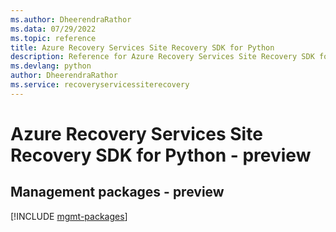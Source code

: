 ```yaml
---
ms.author: DheerendraRathor
ms.data: 07/29/2022
ms.topic: reference
title: Azure Recovery Services Site Recovery SDK for Python
description: Reference for Azure Recovery Services Site Recovery SDK for Python
ms.devlang: python
author: DheerendraRathor
ms.service: recoveryservicessiterecovery
---
```

# Azure Recovery Services Site Recovery SDK for Python - preview

## Management packages - preview
[!INCLUDE [mgmt-packages](recovery-services-site-recovery-mgmt-index.md)]